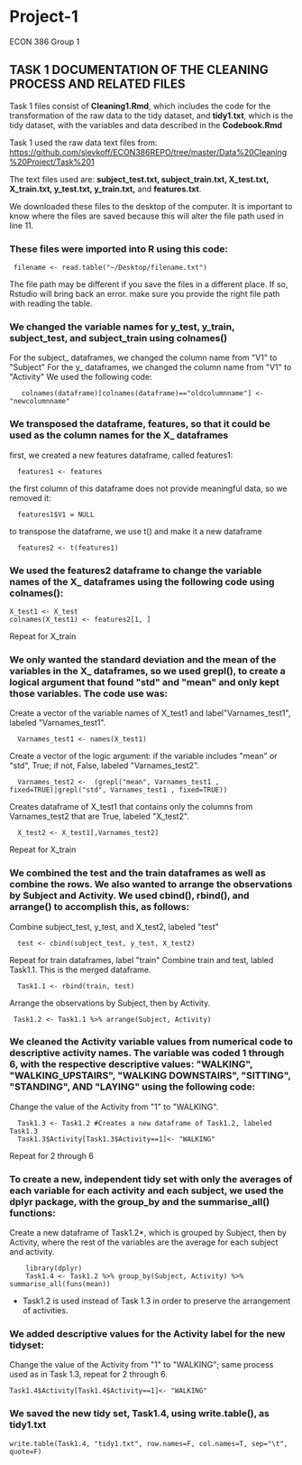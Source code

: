 # Project-1
ECON 386 Group 1 

## TASK 1 DOCUMENTATION OF THE CLEANING PROCESS AND RELATED FILES
Task 1 files consist of __Cleaning1.Rmd__, which includes the code for the transformation of the raw data to the tidy dataset, and __tidy1.txt__, which is the tidy dataset, with the variables and data described in the __Codebook.Rmd__

Task 1 used the raw data text files from: https://github.com/slevkoff/ECON386REPO/tree/master/Data%20Cleaning%20Project/Task%201
  
  The text files used are: __subject_test.txt, subject_train.txt, X_test.txt, X_train.txt, y_test.txt, y_train.txt,__ and __features.txt__.
  
  We downloaded these files to the desktop of the computer. It is important to know where the files are saved because this will alter the   file path used in line 11.

### These files were imported into R using this code:
 ```{r} 
  filename <- read.table("~/Desktop/filename.txt")
```
  The file path may be different if you save the files in a different place. If so, Rstudio will bring back an error.     make sure you provide the right file path with reading the table.

### We changed the variable names for y_test, y_train, subject_test, and subject_train using colnames()
 For the subject_ dataframes, we changed the column name from "V1" to "Subject"
  For the y_ dataframes, we changed the column name from "V1" to "Activity"
    We used the following code:
 ```{r} 
    colnames(dataframe)[colnames(dataframe)=="oldcolumnname"] <- "newcolumnname"
```  
### We transposed the dataframe, features, so that it could be used as the column names for the X_ dataframes
  
  first, we created a new features dataframe, called features1:
  ```{r}
    features1 <- features
  ```
  the first column of this dataframe does not provide meaningful data, so we removed it:
  ```{r}
    features1$V1 = NULL
  ```
  to transpose the dataframe, we use t() and make it a new dataframe
  ```{r}
    features2 <- t(features1)
 ```
    
### We used the features2 dataframe to change the variable names of the X_ dataframes using the following code using colnames():
   ```{r} 
  X_test1 <- X_test 
  colnames(X_test1) <- features2[1, ]
  ```
  Repeat for X_train

### We only wanted the standard deviation and the mean of the variables in the X_ dataframes, so we used grepl(), to create a logical argument that found "std" and "mean" and only kept those variables. The code use was:
  Create a vector of the variable names of X_test1 and label"Varnames_test1", labeled "Varnames_test1".
```{r}
  Varnames_test1 <- names(X_test1) 
```
  Create a vector of the logic argument: if the variable includes "mean" or "std", True; if not, False, labeled "Varnames_test2".
```{r}
  Varnames_test2 <-  (grepl("mean", Varnames_test1 , fixed=TRUE)|grepl("std", Varnames_test1 , fixed=TRUE)) 
```
Creates dataframe of X_test1 that contains only the columns from Varnames_test2 that are True, labeled "X_test2".
```{r}
  X_test2 <- X_test1[,Varnames_test2] 
```
Repeat for X_train
    
### We combined the test and the train dataframes as well as combine the rows. We also wanted to arrange the observations by Subject and Activity. We used cbind(), rbind(), and arrange() to accomplish this, as follows:
Combine subject_test, y_test, and X_test2, labeled "test"
 ```{r} 
   test <- cbind(subject_test, y_test, X_test2) 
```
Repeat for train dataframes, label "train"
Combine train and test, labled Task1.1. This is the merged dataframe.
```{r}
  Task1.1 <- rbind(train, test) 
```
 Arrange the observations by Subject, then by Activity.
 ```{r}
  Task1.2 <- Task1.1 %>% arrange(Subject, Activity)
  ```
 
 

### We cleaned the Activity variable values from numerical code to descriptive activity names. The variable was coded 1 through 6, with the respective descriptive values: "WALKING", "WALKING_UPSTAIRS", "WALKING DOWNSTAIRS", "SITTING", "STANDING", AND "LAYING" using the following code:
 Change the value of the Activity from "1" to "WALKING".
 ```{r}
   Task1.3 <- Task1.2 #Creates a new dataframe of Task1.2, labeled Task1.3
   Task1.3$Activity[Task1.3$Activity==1]<- "WALKING"
 ```
   Repeat for 2 through 6
    
### To create a new, independent tidy set with only the averages of each variable for each activity and each subject, we used the dplyr package, with the group_by and the summarise_all() functions:
Create a new dataframe of Task1.2*, which is grouped by Subject, then by Activity, where the rest of the variables are the               average for each subject and activity.
```{r}
    library(dplyr)
    Task1.4 <- Task1.2 %>% group_by(Subject, Activity) %>% summarise_all(funs(mean))
```
* Task1.2 is used instead of Task 1.3 in order to preserve the arrangement of activities.
### We added descriptive values for the Activity label for the new tidyset:
  Change the value of the Activity from "1" to "WALKING"; same process used as in Task 1.3, repeat for 2 through 6.
  ```{r} 
  Task1.4$Activity[Task1.4$Activity==1]<- "WALKING"   
  ```
### We saved the new tidy set, __Task1.4__, using write.table(), as __tidy1.txt__
    write.table(Task1.4, "tidy1.txt", row.names=F, col.names=T, sep="\t", quote=F) 
